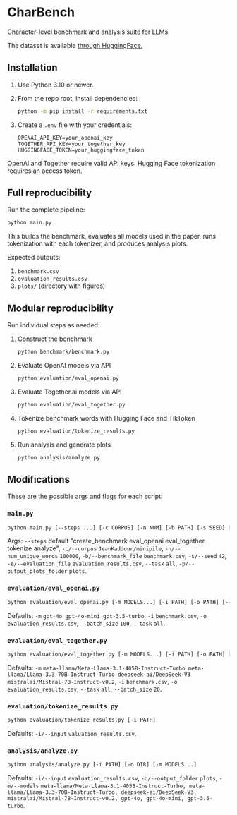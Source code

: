 # CharBench

Character-level benchmark and analysis suite for LLMs.

The dataset is available [through HuggingFace.](https://huggingface.co/datasets/omriuz/CharBench)

## Installation

1. Use Python 3.10 or newer.
2. From the repo root, install dependencies:

   ```bash
   python -m pip install -r requirements.txt
   ```
3. Create a `.env` file with your credentials:

   ```
   OPENAI_API_KEY=your_openai_key
   TOGETHER_API_KEY=your_together_key
   HUGGINGFACE_TOKEN=your_huggingface_token
   ```

OpenAI and Together require valid API keys. Hugging Face tokenization requires an access token.

## Full reproducibility

Run the complete pipeline:

```bash
python main.py
```

This builds the benchmark, evaluates all models used in the paper, runs tokenization with each tokenizer, and produces analysis plots.

Expected outputs:

1. `benchmark.csv`
2. `evaluation_results.csv`
3. `plots/` (directory with figures)

## Modular reproducibility

Run individual steps as needed:

1. Construct the benchmark

   ```bash
   python benchmark/benchmark.py
   ```

2. Evaluate OpenAI models via API

   ```bash
   python evaluation/eval_openai.py
   ```

3. Evaluate Together.ai models via API

   ```bash
   python evaluation/eval_together.py
   ```

4. Tokenize benchmark words with Hugging Face and TikToken

   ```bash
   python evaluation/tokenize_results.py
   ```

5. Run analysis and generate plots

   ```bash
   python analysis/analyze.py
   ```

## Modifications
These are the possible args and flags for each script:

### `main.py`

```bash
python main.py [--steps ...] [-c CORPUS] [-n NUM] [-b PATH] [-s SEED] [-e PATH] [--task TASK] [-p DIR]
```

Args: `--steps` default "create\_benchmark eval\_openai eval\_together tokenize analyze", `-c/--corpus` `JeanKaddour/minipile`, `-n/--num_unique_words` `100000`, `-b/--benchmark_file` `benchmark.csv`, `-s/--seed` `42`, `-e/--evaluation_file` `evaluation_results.csv`, `--task` `all`, `-p/--output_plots_folder` `plots`.
### `evaluation/eval_openai.py`

```bash
python evaluation/eval_openai.py [-m MODELS...] [-i PATH] [-o PATH] [--batch_size N] [--task TASK]
```

Defaults: `-m` `gpt-4o gpt-4o-mini gpt-3.5-turbo`, `-i` `benchmark.csv`, `-o` `evaluation_results.csv`, `--batch_size` `100`, `--task` `all`.

### `evaluation/eval_together.py`

```bash
python evaluation/eval_together.py [-m MODELS...] [-i PATH] [-o PATH] [--task TASK] [--batch_size N]
```

Defaults: `-m` `meta-llama/Meta-Llama-3.1-405B-Instruct-Turbo meta-llama/Llama-3.3-70B-Instruct-Turbo deepseek-ai/DeepSeek-V3 mistralai/Mistral-7B-Instruct-v0.2`, `-i` `benchmark.csv`, `-o` `evaluation_results.csv`, `--task` `all`, `--batch_size` `20`.

### `evaluation/tokenize_results.py`

```bash
python evaluation/tokenize_results.py [-i PATH]
```

Defaults: `-i/--input` `valuation_results.csv`.

### `analysis/analyze.py`

```bash
python analysis/analyze.py [-i PATH] [-o DIR] [-m MODELS...]
```

Defaults: `-i/--input` `evaluation_results.csv`, `-o/--output_folder` `plots`, `-m/--models` `meta-llama/Meta-Llama-3.1-405B-Instruct-Turbo, meta-llama/Llama-3.3-70B-Instruct-Turbo, deepseek-ai/DeepSeek-V3, mistralai/Mistral-7B-Instruct-v0.2, gpt-4o, gpt-4o-mini, gpt-3.5-turbo`.
